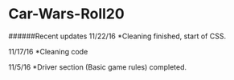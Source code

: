 # Car-Wars-Roll20

######Recent updates
11/22/16
*Cleaning finished, start of CSS.

11/17/16
*Cleaning code

11/5/16
*Driver section (Basic game rules) completed.
